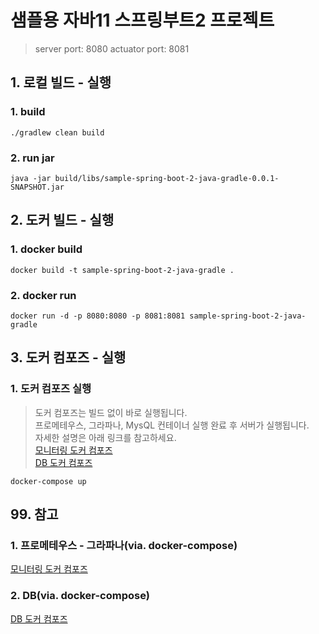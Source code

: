 # 샘플용 자바11 스프링부트2 프로젝트
> server port: 8080
> actuator port: 8081  

## 1. 로컬 빌드 - 실행
### 1. build
```shell
./gradlew clean build
```

### 2. run jar
```shell
java -jar build/libs/sample-spring-boot-2-java-gradle-0.0.1-SNAPSHOT.jar
```

## 2. 도커 빌드 - 실행
### 1. docker build
```shell
docker build -t sample-spring-boot-2-java-gradle .
```

### 2. docker run
```shell
docker run -d -p 8080:8080 -p 8081:8081 sample-spring-boot-2-java-gradle
```

## 3. 도커 컴포즈 - 실행
### 1. 도커 컴포즈 실행
> 도커 컴포즈는 빌드 없이 바로 실행됩니다.  
> 프로메테우스, 그라파나, MysQL 컨테이너 실행 완료 후 서버가 실행됩니다.   
> 자세한 설명은 아래 링크를 참고하세요.  
> [모니터링 도커 컴포즈](.docker/monitoring/README.md)  
> [DB 도커 컴포즈](.docker/db/README.md)
```shell
docker-compose up
```

## 99. 참고
### 1. 프로메테우스 - 그라파나(via. docker-compose)
[모니터링 도커 컴포즈](.docker/monitoring/README.md)

### 2. DB(via. docker-compose)
[DB 도커 컴포즈](.docker/db/README.md)
```